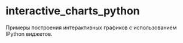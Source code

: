 # interactive_charts_python
Примеры построения интерактивных графиков с использованием IPython виджетов.
